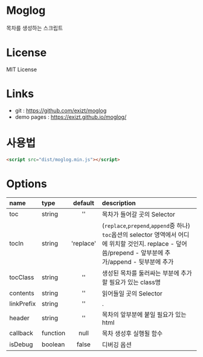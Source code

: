 # Moglog
목차를 생성하는 스크립트


# License
MIT License


# Links
* git : https://github.com/exizt/moglog
* demo pages : https://exizt.github.io/moglog/


# 사용법
```html
<script src="dist/moglog.min.js"></script>
```


# Options
| name       | type     | default   | description |
| :---       | :---     | :---:     |:---        |
| toc        | string   | ''        | 목차가 들어갈 곳의 Selector |
| tocIn      | string   | 'replace' | (`replace`,`prepend`,`append`중 하나) `toc`옵션의 selector 영역에서 어디에 위치할 것인지. replace - 덮어씀/prepend - 앞부분에 추가/append - 뒷부분에 추가 |
| tocClass   | string   | ''        | 생성된 목차를 둘러싸는 부분에 추가할 필요가 있는 class명 |
| contents   | string   | ''        | 읽어들일 곳의 Selector |
| linkPrefix | string   | ''        | . |
| header     | string   | ''        | 목차의 앞부분에 붙일 필요가 있는 html |
| callback   | function | null      | 목차 생성후 실행될 함수 |
| isDebug    | boolean  | false     | 디버깅 옵션 |


